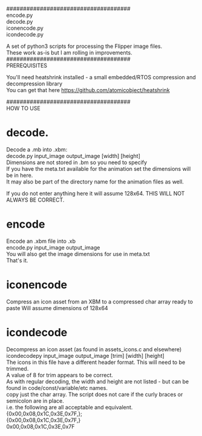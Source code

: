 #####################################  
encode.py  
decode.py  
iconencode.py  
icondecode.py  

A set of python3 scripts for processing the Flipper image files.  
These work as-is but I am rolling in improvements. 
#####################################  
PREREQUISITES  
  
  
You'll need heatshrink installed - a small embedded/RTOS compression and decompression library  
You can get that here https://github.com/atomicobject/heatshrink  
  
#####################################  
HOW TO USE  
  
##  
# decode.  
  
Decode a .mb into .xbm:  
decode.py input_image output_image [width] [height]   
Dimensions are not stored in .bm so you need to specify  
If you have the meta.txt available for the animation set the dimensions will be in here.  
It may also be part of the directory name for the animation files as well.  
  
If you do not enter anything here it will assume 128x64. THIS WILL NOT ALWAYS BE CORRECT.  
  
##  
# encode  
Encode an .xbm file into .xb  
encode.py input_image output_image  
You will also get the image dimensions for use in meta.txt  
That's it.  

##  
# iconencode
Compress an icon asset from an XBM to a compressed char array ready to paste
Will assume dimensions of 128x64

##  
# icondecode  
Decompress an icon asset (as found in assets_icons.c and elsewhere)  
icondecodepy input_image output_image [trim] [width] [height]  
The icons in this file have a different header format. This will need to be trimmed.  
A value of 8 for trim appears to be correct.  
As with regular decoding, the width and height are not listed - but can be found in code/const/variable/etc names.  
copy just the char array. The script does not care if the curly braces or semicolon are in place.  
i.e. the following are all acceptable and equivalent.  
{0x00,0x08,0x1C,0x3E,0x7F,};  
{0x00,0x08,0x1C,0x3E,0x7F,}  
0x00,0x08,0x1C,0x3E,0x7F  




